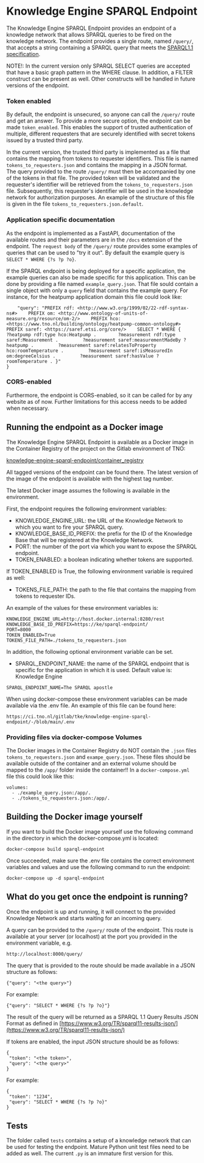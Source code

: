 # Knowledge Engine SPARQL Endpoint

The Knowledge Engine SPARQL Endpoint provides an endpoint of a knowledge network that allows SPARQL queries to be fired on the knowledge network. The endpoint provides a single route, named `/query/`, that accepts a string containing a SPARQL query that meets the [SPARQL1.1 specification](https://www.w3.org/TR/sparql11-query/).

NOTE!: In the current version only SPARQL SELECT queries are accepted that have a basic graph pattern in the WHERE clause. In addition, a FILTER construct can be present as well. Other constructs will be handled in future versions of the endpoint.

### Token enabled
By default, the endpoint is unsecured, so anyone can call the `/query/` route and get an answer. To provide a more secure option, the endpoint can be made `token_enabled`. This enables the support of trusted authentication of multiple, different requesters that are securely identified with secret tokens issued by a trusted third party.

In the current version, the trusted third party is implemented as a file that contains the mapping from tokens to requester identifiers. This file is named `tokens_to_requesters.json` and contains the mapping in a JSON format. The query provided to the route `/query/` must then be accompanied by one of the tokens in that file. The provided token will be validated and the requester's identifier will be retrieved from the `tokens_to_requesters.json` file. Subsequently, this requester's identifier will be used in the knowledge network for authorization purposes. An example of the structure of this file is given in the file `tokens_to_requesters.json.default`.

### Application specific documentation
As the endpoint is implemented as a FastAPI, documentation of the available routes and their parameters are in the `/docs` extension of the endpoint. The `request body` of the `/query/` route provides some examples of queries that can be used to "try it out". By default the example query is `SELECT * WHERE {?s ?p ?o}`.

If the SPARQL endpoint is being deployed for a specific application, the example queries can also be made specific for this application. This can be done by providing a file named `example_query.json`. That file sould contain a single object with only a `query` field that contains the example query. For instance, for the heatpump application domain this file could look like:

```{
    "query": "PREFIX rdf: <http://www.w3.org/1999/02/22-rdf-syntax-ns#>    PREFIX om: <http://www.ontology-of-units-of-measure.org/resource/om-2/>    PREFIX hco: <https://www.tno.nl/building/ontology/heatpump-common-ontology#>    PREFIX saref: <https://saref.etsi.org/core/>    SELECT * WHERE {        ?heatpump rdf:type hco:Heatpump .        ?measurement rdf:type saref:Measurement .         ?measurement saref:measurementMadeBy ?heatpump .         ?measurement saref:relatesToProperty hco:roomTemperature .         ?measurement saref:isMeasuredIn om:degreeCelsius .         ?measurement saref:hasValue ?roomTemperature . }"
}
```

### CORS-enabled
Furthermore, the endpoint is CORS-enabled, so it can be called for by any website as of now. Further limitations for this access needs to be added when necessary.


## Running the endpoint as a Docker image
The Knowledge Engine SPARQL Endpoint is available as a Docker image in the Container Registry of the project on the Gitlab environment of TNO:

[knowledge-engine-sparql-endpoint/container_registry](https://ci.tno.nl/gitlab/tke/knowledge-engine-sparql-endpoint/container_registry/3409)

All tagged versions of the endpoint can be found there. The latest version of the image of the endpoint is available with the highest tag number.

The latest Docker image assumes the following is available in the environment.

First, the endpoint requires the following environment variables:

- KNOWLEDGE_ENGINE_URL: the URL of the Knowledge Network to which you want to fire your SPARQL query.
- KNOWLEDGE_BASE_ID_PREFIX: the prefix for the ID of the Knowledge Base that will be registered at the Knowledge Network.
- PORT: the number of the port via which you want to expose the SPARQL endpoint.
- TOKEN_ENABLED: a boolean indicating whether tokens are supported.

If TOKEN_ENABLED is True, the following environment variable is required as well:
- TOKENS_FILE_PATH: the path to the file that contains the mapping from tokens to requester IDs.

An example of the values for these environment variables is:

```
KNOWLEDGE_ENGINE_URL=http://host.docker.internal:8280/rest
KNOWLEDGE_BASE_ID_PREFIX=https://ke/sparql-endpoint/
PORT=8000
TOKEN_ENABLED=True
TOKENS_FILE_PATH=./tokens_to_requesters.json
```

In addition, the following optional environment variable can be set.

- SPARQL_ENDPOINT_NAME: the name of the SPARQL endpoint that is specific for the application in which it is used. Default value is: Knowledge Engine

```
SPARQL_ENDPOINT_NAME=The SPARQL apostle
```

When using docker-compose these environment variables can be made available via the .env file. An example of this file can be found here:

`https://ci.tno.nl/gitlab/tke/knowledge-engine-sparql-endpoint/-/blob/main/.env`


### Providing files via docker-compose Volumes

The Docker images in the Container Registry do NOT contain the `.json` files `tokens_to_requesters.json` and `exampe_query.json`. These files should be available outside of the container and an external volume should be mapped to the `/app/` folder inside the container!! In a `docker-compose.yml` file this could look like this:

```
volumes:
  - ./example_query.json:/app/.
  - ./tokens_to_requesters.json:/app/. 
```


## Building the Docker image yourself

If you want to build the Docker image yourself use the following command in the directory in which the docker-compose.yml is located:

`docker-compose build sparql-endpoint`

Once succeeded, make sure the .env file contains the correct environment variables and values and use the following command to run the endpoint:

`docker-compose up -d sparql-endpoint`

## What do you get once the endpoint is running?

Once the endpoint is up and running, it will connect to the provided Knowledge Network and starts waiting for an incoming query.

A query can be provided to the `/query/` route of the endpoint. This route is available at your server (or localhost) at the port you provided in the environment variable, e.g.

`http://localhost:8000/query/`

The query that is provided to the route should be made available in a JSON structure as follows:

`{"query": "<the query>"}`

For example:

`{"query": "SELECT * WHERE {?s ?p ?o}"}`

The result of the query will be returned as a SPARQL 1.1 Query Results JSON Format as defined in [https://www.w3.org/TR/sparql11-results-json/](https://www.w3.org/TR/sparql11-results-json/)

If tokens are enabled, the input JSON structure should be as follows:

```
{
 "token": "<the token>",
 "query": "<the query>"
}
```

For example:

```
{
 "token": "1234",
 "query": "SELECT * WHERE {?s ?p ?o}"
}
```


## Tests

The folder called `tests` contains a setup of a knowledge network that can be used for testing the endpoint. Mature Python unit test files need to be added as well. The current `.py` is an immature first version for this.